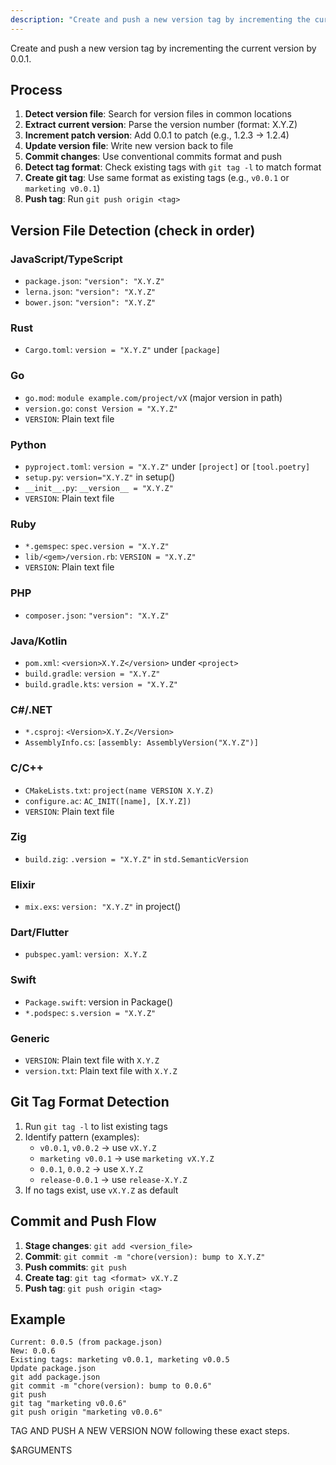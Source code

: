 ```yaml
---
description: "Create and push a new version tag by incrementing the current version by 0.0.1."
---
```

Create and push a new version tag by incrementing the current version by 0.0.1.

## Process
1. **Detect version file**: Search for version files in common locations
2. **Extract current version**: Parse the version number (format: X.Y.Z)
3. **Increment patch version**: Add 0.0.1 to patch (e.g., 1.2.3 → 1.2.4)
4. **Update version file**: Write new version back to file
5. **Commit changes**: Use conventional commits format and push
6. **Detect tag format**: Check existing tags with `git tag -l` to match format
7. **Create git tag**: Use same format as existing tags (e.g., `v0.0.1` or `marketing v0.0.1`)
8. **Push tag**: Run `git push origin <tag>`

## Version File Detection (check in order)

### JavaScript/TypeScript
- `package.json`: `"version": "X.Y.Z"`
- `lerna.json`: `"version": "X.Y.Z"`
- `bower.json`: `"version": "X.Y.Z"`

### Rust
- `Cargo.toml`: `version = "X.Y.Z"` under `[package]`

### Go
- `go.mod`: `module example.com/project/vX` (major version in path)
- `version.go`: `const Version = "X.Y.Z"`
- `VERSION`: Plain text file

### Python
- `pyproject.toml`: `version = "X.Y.Z"` under `[project]` or `[tool.poetry]`
- `setup.py`: `version="X.Y.Z"` in setup()
- `__init__.py`: `__version__ = "X.Y.Z"`
- `VERSION`: Plain text file

### Ruby
- `*.gemspec`: `spec.version = "X.Y.Z"`
- `lib/<gem>/version.rb`: `VERSION = "X.Y.Z"`
- `VERSION`: Plain text file

### PHP
- `composer.json`: `"version": "X.Y.Z"`

### Java/Kotlin
- `pom.xml`: `<version>X.Y.Z</version>` under `<project>`
- `build.gradle`: `version = "X.Y.Z"`
- `build.gradle.kts`: `version = "X.Y.Z"`

### C#/.NET
- `*.csproj`: `<Version>X.Y.Z</Version>`
- `AssemblyInfo.cs`: `[assembly: AssemblyVersion("X.Y.Z")]`

### C/C++
- `CMakeLists.txt`: `project(name VERSION X.Y.Z)`
- `configure.ac`: `AC_INIT([name], [X.Y.Z])`
- `VERSION`: Plain text file

### Zig
- `build.zig`: `.version = "X.Y.Z"` in `std.SemanticVersion`

### Elixir
- `mix.exs`: `version: "X.Y.Z"` in project()

### Dart/Flutter
- `pubspec.yaml`: `version: X.Y.Z`

### Swift
- `Package.swift`: version in Package()
- `*.podspec`: `s.version = "X.Y.Z"`

### Generic
- `VERSION`: Plain text file with `X.Y.Z`
- `version.txt`: Plain text file with `X.Y.Z`

## Git Tag Format Detection
1. Run `git tag -l` to list existing tags
2. Identify pattern (examples):
   - `v0.0.1`, `v0.0.2` → use `vX.Y.Z`
   - `marketing v0.0.1` → use `marketing vX.Y.Z`
   - `0.0.1`, `0.0.2` → use `X.Y.Z`
   - `release-0.0.1` → use `release-X.Y.Z`
3. If no tags exist, use `vX.Y.Z` as default

## Commit and Push Flow
1. **Stage changes**: `git add <version_file>`
2. **Commit**: `git commit -m "chore(version): bump to X.Y.Z"`
3. **Push commits**: `git push`
4. **Create tag**: `git tag <format> vX.Y.Z`
5. **Push tag**: `git push origin <tag>`

## Example
```
Current: 0.0.5 (from package.json)
New: 0.0.6
Existing tags: marketing v0.0.1, marketing v0.0.5
Update package.json
git add package.json
git commit -m "chore(version): bump to 0.0.6"
git push
git tag "marketing v0.0.6"
git push origin "marketing v0.0.6"
```

TAG AND PUSH A NEW VERSION NOW following these exact steps.

$ARGUMENTS
